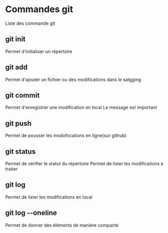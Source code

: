 # Commandes git

Liste des commande git

## git init
Permet d'initialiser un répertoire

## git add
Permet d'ajouter un fichier ou des modifications dans le satgging

## git commit 
Permet d'enregistrer une modification en local
Le message est important

## git push
Permet de pousser les modofocations en ligne(sur github)

## git status
Permet de vérifier le statut du répertoire
Permet de lister les modifications à traiter

## git log
Permet de lister les modifications en local

## git log --oneline
Permet de donner des éléments de manière compacte
